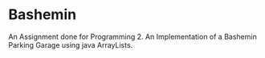 # Bashemin
An Assignment done for Programming 2.
An Implementation of a Bashemin Parking Garage using java ArrayLists.
